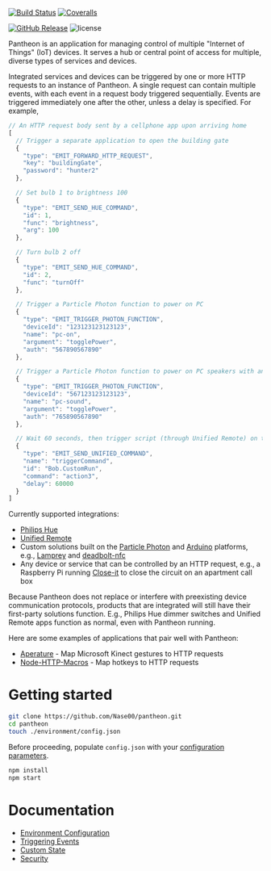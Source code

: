 [![Build Status](https://img.shields.io/travis/Nase00/pantheon/master.svg?style=flat-square)](https://travis-ci.org/Nase00/pantheon)
[![Coveralls](https://img.shields.io/coveralls/Nase00/pantheon.svg?style=flat-square)](https://coveralls.io/github/Nase00/pantheon)

[![GitHub Release](https://img.shields.io/github/release/Nase00/pantheon.svg?style=flat-square)](https://github.com/Nase00/pantheon/releases)
![license](https://img.shields.io/github/license/Nase00/pantheon.svg?style=flat-square)

Pantheon is an application for managing control of multiple "Internet of Things" (IoT) devices.
It serves a hub or central point of access for multiple, diverse types of services and devices.

Integrated services and devices can be triggered by one or more HTTP requests to an instance of Pantheon.
A single request can contain multiple events, with each event in a request body triggered sequentially.
Events are triggered immediately one after the other, unless a delay is specified.
For example,

```js
// An HTTP request body sent by a cellphone app upon arriving home
[
  // Trigger a separate application to open the building gate
  {
    "type": "EMIT_FORWARD_HTTP_REQUEST",
    "key": "buildingGate",
    "password": "hunter2"
  },

  // Set bulb 1 to brightness 100
  {
    "type": "EMIT_SEND_HUE_COMMAND",
    "id": 1,
    "func": "brightness",
    "arg": 100
  },

  // Turn bulb 2 off
  {
    "type": "EMIT_SEND_HUE_COMMAND",
    "id": 2,
    "func": "turnOff"
  },

  // Trigger a Particle Photon function to power on PC
  {
    "type": "EMIT_TRIGGER_PHOTON_FUNCTION",
    "deviceId": "123123123123123",
    "name": "pc-on",
    "argument": "togglePower",
    "auth": "567890567890"
  },

  // Trigger a Particle Photon function to power on PC speakers with an IR transmitter
  {
    "type": "EMIT_TRIGGER_PHOTON_FUNCTION",
    "deviceId": "567123123123123",
    "name": "pc-sound",
    "argument": "togglePower",
    "auth": "765890567890"
  },

  // Wait 60 seconds, then trigger script (through Unified Remote) on the PC to open and play music
  {
    "type": "EMIT_SEND_UNIFIED_COMMAND",
    "name": "triggerCommand",
    "id": "Bob.CustomRun",
    "command": "action3",
    "delay": 60000
  }
]
```

Currently supported integrations:

* [Philips Hue](http://www2.meethue.com/en-us/)
* [Unified Remote](https://www.unifiedremote.com/)
* Custom solutions built on the [Particle Photon](particle.io) and [Arduino](https://www.arduino.cc/) platforms,
e.g., [Lamprey](https://github.com/Nase00/lamprey) and [deadbolt-nfc](https://github.com/Nase00/deadbolt-nfc)
* Any device or service that can be controlled by an HTTP request, e.g.,
a Raspberry Pi running [Close-it](https://github.com/Nase00/close-it) to close the circuit on an apartment call box

Because Pantheon does not replace or interfere with preexisting device communication protocols,
products that are integrated will still have their first-party solutions function.
E.g., Philips Hue dimmer switches and Unified Remote apps function as normal, even with Pantheon running.

Here are some examples of applications that pair well with Pantheon:
* [Aperature](https://github.com/Nase00/aperature) - Map Microsoft Kinect gestures to HTTP requests
* [Node-HTTP-Macros](https://github.com/Nase00/node-http-macros) - Map hotkeys to HTTP requests

# Getting started
```bash
git clone https://github.com/Nase00/pantheon.git
cd pantheon
touch ./environment/config.json
```

Before proceeding, populate `config.json` with your [configuration parameters](./environment/README.md).

```bash
npm install
npm start
```

# Documentation
* [Environment Configuration](./environment/README.md)
* [Triggering Events](./docs/events.md)
* [Custom State](./docs/state.md)
* [Security](./docs/security.md)
